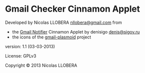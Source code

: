 Gmail Checker Cinnamon Applet
============

Developed by Nicolas LLOBERA <nllobera@gmail.com> from
* the [Gmail Notifier](http://cinnamon-spices.linuxmint.com/applets/view/73) Cinnamon Applet by denisigo <denis@sigov.ru>
* the icons of the [gmail-plasmoid](http://code.google.com/p/gmail-plasmoid) project

version: 1.1 (03-03-2013)

License: GPLv3

Copyright © 2013 Nicolas LLOBERA
